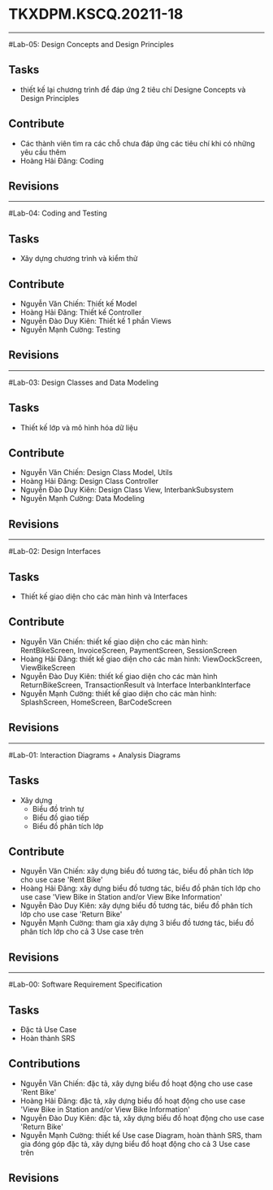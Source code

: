 # TKXDPM.KSCQ.20211-18
----------
#Lab-05: Design Concepts and Design Principles

## Tasks
- thiết kế lại chương trình để đáp ứng 2 tiêu chí Designe Concepts và Design Principles

## Contribute
- Các thành viên tìm ra các chỗ chưa đáp ứng các tiêu chí khi có những yêu cầu thêm
- Hoàng Hải Đăng: Coding

## Revisions

----------
#Lab-04: Coding and Testing

## Tasks
- Xây dựng chương trình và kiểm thử

## Contribute
- Nguyễn Văn Chiến: Thiết kế Model
- Hoàng Hải Đăng:  Thiết kế Controller
- Nguyễn Đào Duy Kiên:  Thiết kế 1 phần Views
- Nguyễn Mạnh Cường: Testing

## Revisions

----------
#Lab-03: Design Classes and Data Modeling

## Tasks
- Thiết kế lớp và mô hình hóa dữ liệu

## Contribute
- Nguyễn Văn Chiến: Design Class Model, Utils
- Hoàng Hải Đăng: Design Class Controller
- Nguyễn Đào Duy Kiên: Design Class View, InterbankSubsystem 
- Nguyễn Mạnh Cường: Data Modeling

## Revisions

----------
#Lab-02: Design Interfaces

## Tasks
- Thiết kế giao diện cho các màn hình và Interfaces

## Contribute
- Nguyễn Văn Chiến: thiết kế giao diện cho các màn hình:  RentBikeScreen, InvoiceScreen, PaymentScreen, SessionScreen
- Hoàng Hải Đăng: thiết kế giao diện cho các màn hình: ViewDockScreen, ViewBikeScreen
- Nguyễn Đào Duy Kiên: thiết kế giao diện cho các màn hình ReturnBikeScreen, TransactionResult và Interface InterbankInterface
- Nguyễn Mạnh Cường: thiết kế giao diện cho các màn hình: SplashScreen, HomeScreen, BarCodeScreen

## Revisions

----------
#Lab-01: Interaction Diagrams + Analysis Diagrams

## Tasks
- Xây dựng 
	+ Biểu đồ trình tự
	+ Biểu đồ giao tiếp
	+ Biểu đồ phân tích lớp

## Contribute
- Nguyễn Văn Chiến: xây dựng biểu đồ tương tác, biểu đồ phân tích lớp cho use case 'Rent Bike'
- Hoàng Hải Đăng: xây dựng biểu đồ tương tác, biểu đồ phân tích lớp  cho use case 'View Bike in Station and/or View Bike Information'
- Nguyễn Đào Duy Kiên: xây dựng biểu đồ tương tác, biểu đồ phân tích lớp  cho use case 'Return Bike'
- Nguyễn Mạnh Cường: tham gia xây dựng 3 biểu đồ tương tác, biểu đồ phân tích lớp cho cả 3 Use case trên

## Revisions

----------

#Lab-00: Software	Requirement	Specification

## Tasks
- Đặc tả Use Case
- Hoàn thành SRS

## Contributions
- Nguyễn Văn Chiến: đặc tả, xây dựng biểu đồ hoạt động cho use case 'Rent Bike'
- Hoàng Hải Đăng: đặc tả, xây dựng biểu đồ hoạt động cho use case 'View Bike in Station and/or View Bike Information'
- Nguyễn Đào Duy Kiên: đặc tả, xây dựng biểu đồ hoạt động cho use case 'Return Bike'
- Nguyễn Mạnh Cường: thiết kế Use case Diagram, hoàn thành SRS, tham gia đóng góp đặc tả, xây dựng biểu đồ hoạt động cho cả 3 Use case trên

## Revisions
